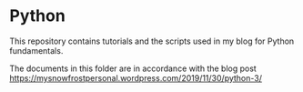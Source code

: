 # Python
This repository contains tutorials and the scripts used in my blog for Python fundamentals.

The documents in this folder are in accordance with the blog post https://mysnowfrostpersonal.wordpress.com/2019/11/30/python-3/
